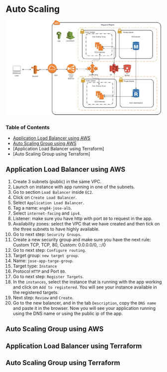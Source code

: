 # Auto Scaling

![SCHEME](./diagram.png)

### Table of Contents

- [Application Load Balancer using AWS](#application-load-balancer-using-aws)
- [Auto Scaling Group using AWS](#auto-scaling-group-using-aws)
- [Application Load Balancer using Terraform]
- [Auto Scaling Group using Terraform]

## Application Load Balancer using AWS

1. Create 3 subnets (public) in the same VPC.
2. Launch on instance with app running in one of the subnets.
3. Go to section `Load Balancer` inside `EC2`.
4. Click on `Create Load Balancer`.
5. Select `Application Load Balancer`.
6. Tag a name: `eng84-jose-alb`.
7. Select `internet-facing` and `ipv4`.
8. Listener: make sure you have http with port `80` to request in the app.
9. Availability zones: select the VPC that we have created and then tick on the three subnets to have highly available.
10. Go to next step: `Security Groups`.
11. Create a new security group and make sure you have the next rule: Custom TCP, TCP, 80, Custom: 0.0.0.0/0, ::/0
12. Go to next step: `Configure routing`.
13. Target group: `new target group`.
14. Name: `jose-app-targe-group`.
15. Target type: `Instance`
16. Protocol `HTTP` and Port `80`.
17. Go to next step: `Register Targets`.
18. In the `instances`, select the instance that is running with the app working and click on `Add to registered`. You will see your instance available in the registered targets.
19. Next step: `Review` and `Create`.
20. Go to the new balancer, and in the tab `Description`, copy the `DNS name` and paste it in the browser. Now you will see your application running using the DNS name or using the public ip of the app.

## Auto Scaling Group using AWS

## Application Load Balancer using Terraform

## Auto Scaling Group using Terraform
